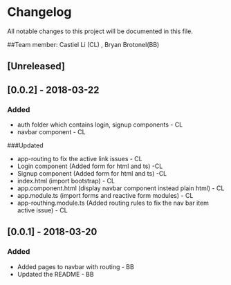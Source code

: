 # Changelog
All notable changes to this project will be documented in this file.

##Team member: Castiel Li (CL) , Bryan Brotonel(BB)

## [Unreleased]

## [0.0.2] - 2018-03-22
### Added
- auth folder which contains login, signup components - CL
- navbar component - CL

###Updated
- app-routing to fix the active link issues - CL
- Login component (Added form for html and ts) -CL
- Signup component (Added form for html and ts) -CL
- index.html (import bootstrap) - CL
- app.component.html (display navbar component instead plain html) - CL
- app.module.ts (import forms and reactive form modules) - CL
- app-routhing.module.ts (Added routing rules to fix the nav bar item active issue) - CL

## [0.0.1] - 2018-03-20
### Added
- Added pages to navbar with routing - BB
- Updated the README - BB
